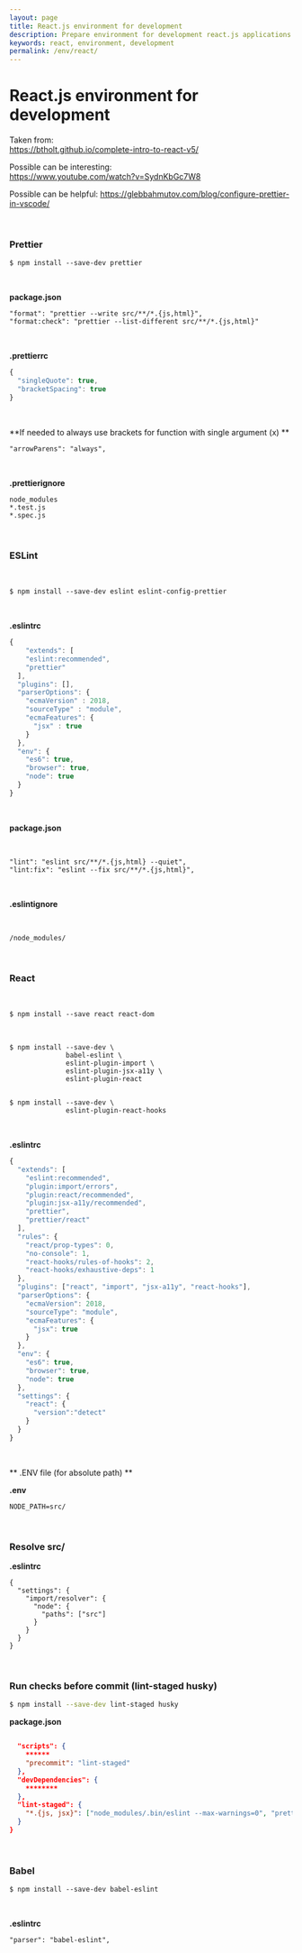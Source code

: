 ```yaml
---
layout: page
title: React.js environment for development
description: Prepare environment for development react.js applications
keywords: react, environment, development
permalink: /env/react/
---
```


# React.js environment for development

Taken from:  
https://btholt.github.io/complete-intro-to-react-v5/


Possible can be interesting:  
https://www.youtube.com/watch?v=SydnKbGc7W8


Possible can be helpful: 
https://glebbahmutov.com/blog/configure-prettier-in-vscode/

<br/>

### Prettier

```
$ npm install --save-dev prettier
```

<br/>

**package.json**

```
"format": "prettier --write src/**/*.{js,html}",
"format:check": "prettier --list-different src/**/*.{js,html}"
```


<br/>

**.prettierrc**

```js
{
  "singleQuote": true,
  "bracketSpacing": true
}
```

<br>


**If needed to always use brackets for function with single argument (x) **

```
"arrowParens": "always",
```


<br/>

**.prettierignore**

```
node_modules
*.test.js
*.spec.js
```

<br/>

### ESLint

<br/>

```
$ npm install --save-dev eslint eslint-config-prettier 
```

<!--
eslint-plugin-prettier
-->

<br/>

**.eslintrc**

```js
{
    "extends": [
    "eslint:recommended",
    "prettier"
  ],
  "plugins": [],
  "parserOptions": {
    "ecmaVersion" : 2018,
    "sourceType" : "module",
    "ecmaFeatures": {
      "jsx" : true
    }
  },
  "env": {
    "es6": true,
    "browser": true,
    "node": true
  }
}

```


<br/>

**package.json**

<br/>

```
"lint": "eslint src/**/*.{js,html} --quiet",
"lint:fix": "eslint --fix src/**/*.{js,html}",
```


<br/>

**.eslintignore**

<br/>

```
/node_modules/
```


<br/>

### React


<br/>

    $ npm install --save react react-dom

<br/>

    $ npm install --save-dev \
                  babel-eslint \
                  eslint-plugin-import \
                  eslint-plugin-jsx-a11y \
                  eslint-plugin-react


    $ npm install --save-dev \
                  eslint-plugin-react-hooks



<br/>

**.eslintrc**

```js
{
  "extends": [
    "eslint:recommended",
    "plugin:import/errors",
    "plugin:react/recommended",
    "plugin:jsx-a11y/recommended",
    "prettier",
    "prettier/react"
  ],
  "rules": {
    "react/prop-types": 0,
    "no-console": 1,
    "react-hooks/rules-of-hooks": 2,
    "react-hooks/exhaustive-deps": 1
  },
  "plugins": ["react", "import", "jsx-a11y", "react-hooks"],
  "parserOptions": {
    "ecmaVersion": 2018,
    "sourceType": "module",
    "ecmaFeatures": {
      "jsx": true
    }
  },
  "env": {
    "es6": true,
    "browser": true,
    "node": true
  },
  "settings": {
    "react": {
      "version":"detect"
    }
  }
}

```


<br/>

** .ENV file (for absolute path) **

**.env**

```
NODE_PATH=src/
```

<br/>

### Resolve src/ 

**.eslintrc**

```
{
  "settings": {
    "import/resolver": {
      "node": {
        "paths": ["src"]
      }
    }
  }
}
```


<br/>

### Run checks before commit (lint-staged husky)

```bash
$ npm install --save-dev lint-staged husky
```

**package.json**
 
```json

  "scripts": {
    ******
    "precommit": "lint-staged"
  },
  "devDependencies": {
    ********
  },
  "lint-staged": {
    "*.{js, jsx}": ["node_modules/.bin/eslint --max-warnings=0", "prettier --write", "git add"]
  }
}
```


<br/>

### Babel

    $ npm install --save-dev babel-eslint

<br/>

**.eslintrc**

```
"parser": "babel-eslint",
```

<!-- 
<br/>

### Parcel 

    $ npm install --save-dev parcel-bundler

<br/>

```
"dev": "parcel src/index.html"
``` -->
